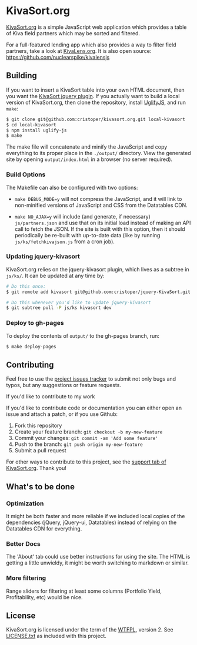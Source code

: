 # KivaSort.org

[KivaSort.org](http://KivaSort.org) is a simple JavaScript web application which provides a table of Kiva field partners which may be sorted and filtered.

For a full-featured lending app which also provides a way to filter field partners, take a look at [KivaLens.org](http://www.kivalens.org/react/#/search). It is also open source: https://github.com/nuclearspike/kivalensjs

## Building

If you want to insert a KivaSort table into your own HTML document, then you want the [KivaSort jquery plugin](https://github.com/cristoper/jquery-KivaSort). If you actually want to build a local version of KivaSort.org, then clone the repository, install [UglifyJS](http://lisperator.net/uglifyjs/), and run `make`:

```sh
$ git clone git@github.com:cristoper/kivasort.org.git local-kivasort
$ cd local-kivasort
$ npm install uglify-js
$ make
```

The make file will concatenate and minify the JavaScript and copy everything to its proper place in the `./output/` directory. View the generated site by opening `output/index.html` in a browser (no server required). 

### Build Options

The Makefile can also be configured with two options:

- `make DEBUG_MODE=y` will not compress the JavaScript, and it will link to non-minified versions of JavaScript and CSS from the Datatables CDN.

- `make NO_AJAX=y` will include (and generate, if necessary) `js/partners.json` and use that on its initial load instead of making an API call to fetch the JSON. If the site is built with this option, then it should periodically be re-built with up-to-date data (like by running `js/ks/fetchkivajson.js` from a cron job).

### Updating jquery-kivasort

KivaSort.org relies on the jquery-kivasort plugin, which lives as a subtree in `js/ks/`. It can be updated at any time by:

```sh
# Do this once:
$ git remote add kivasort git@github.com:cristoper/jquery-KivaSort.git

# Do this whenever you'd like to update jquery-kivasort
$ git subtree pull -P js/ks kivasort dev
```

### Deploy to gh-pages

To deploy the contents of `output/` to the gh-pages branch, run:

```sh
$ make deploy-pages
```

## Contributing

Feel free to use the [project issues tracker](https://github.com/cristoper/kivasort.org/issues) to submit not only bugs and typos, but any suggestions or feature requests.

If you'd like to contribute to my work

If you'd like to contribute code or documentation you can either open an issue and attach a patch, or if you use Github:

1. Fork this repository
2. Create your feature branch: `git checkout -b my-new-feature`
3. Commit your changes: `git commit -am 'Add some feature'`
4. Push to the branch: `git push origin my-new-feature`
5. Submit a pull request

For other ways to contribute to this project, see the [support tab of KivaSort.org](http://www.kivasort.org/#support). Thank you!

## What's to be done

### Optimization

It might be both faster and more reliable if we included local copies of the dependencies (jQuery, jQuery-ui, Datatables) instead of relying on the Datatables CDN for everything.

### Better Docs

The 'About' tab could use better instructions for using the site. The HTML is getting a little unwieldy, it might be worth switching to markdown or similar.

### More filtering

Range sliders for filtering at least some columns (Portfolio Yield, Profitability, etc) would be nice.

## License

KivaSort.org is licensed under the term of the [WTFPL](http://www.wtfpl.net/about/), version 2. See [LICENSE.txt](LICENSE.txt) as included with this project.
